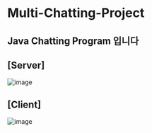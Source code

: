 # Multi-Chatting-Project

## Java Chatting Program 입니다

## [Server]
![image](https://user-images.githubusercontent.com/37172636/199634033-dc190fe3-2c29-436d-878d-9e35fcbea867.png)
## [Client]
![image](https://user-images.githubusercontent.com/37172636/199634228-1ba68a51-aa14-426c-a0f4-33efb160ad76.png)
